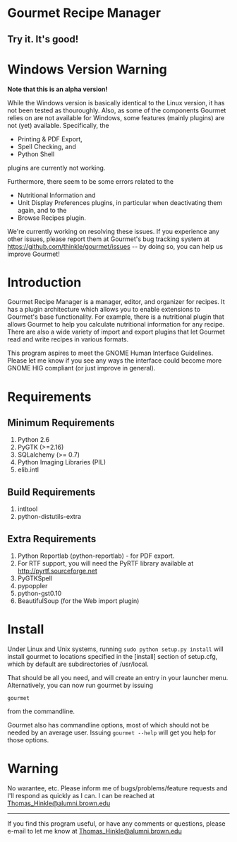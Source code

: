 Gourmet Recipe Manager
===================
Try it. It's good!
----------------

Windows Version Warning
=======================

**Note that this is an alpha version!**

While the Windows version is basically identical to the Linux version, 
it has not been tested as thouroughly. Also, as some of the components Gourmet relies on
are not available for Windows, some features (mainly plugins) are not (yet) available.
Specifically, the

* Printing & PDF Export,
* Spell Checking, and
* Python Shell 

plugins are currently not working.

Furthermore, there seem to be some errors related to the

* Nutritional Information and
* Unit Display Preferences
plugins, in particular when deactivating them again, and to the
* Browse Recipes plugin.

We're currently working on resolving these issues.
If you experience any other issues, please report them at Gourmet's bug tracking system 
at https://github.com/thinkle/gourmet/issues -- by doing so, you can help us improve Gourmet!

Introduction
============

Gourmet Recipe Manager is a manager, editor, and organizer for
recipes. It has a plugin architecture which allows you to enable
extensions to Gourmet's base functionality. For example, there is a
nutritional plugin that allows Gourmet to help you calculate
nutritional information for any recipe. There are also a wide variety
of import and export plugins that let Gourmet read and write recipes
in various formats.

This program aspires to meet the GNOME Human Interface
Guidelines. Please let me know if you see any ways the interface could
become more GNOME HIG compliant (or just improve in general).

Requirements
============

Minimum Requirements
--------------------

1. Python 2.6
2. PyGTK (>=2.16)
3. SQLalchemy (>= 0.7)
4. Python Imaging Libraries (PIL)
5. elib.intl

Build Requirements
------------------

1. intltool
2. python-distutils-extra

Extra Requirements
------------------

1. Python Reportlab (python-reportlab) - for PDF export.
2. For RTF support, you will need the PyRTF library available
   at http://pyrtf.sourceforge.net
3. PyGTKSpell
4. pypoppler
5. python-gst0.10
6. BeautifulSoup (for the Web import plugin)

Install
=======

Under Linux and Unix systems, running `sudo python setup.py install` will
install gourmet to locations specified in the [install] section of setup.cfg,
which by default are subdirectories of /usr/local.

That should be all you need, and will create an entry in your launcher menu.
Alternatively, you can now run gourmet by issuing

`gourmet`

from the commandline.

Gourmet also has commandline options, most of which should not be
needed by an average user. Issuing `gourmet --help` will get you help
for those options.

Warning
=======

No warantee, etc. Please inform me of bugs/problems/feature
requests and I'll respond as quickly as I can. I can be reached
at Thomas_Hinkle@alumni.brown.edu

----

If you find this program useful, or have any comments or questions,
please e-mail to let me know at Thomas_Hinkle@alumni.brown.edu
